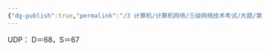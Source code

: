 ```yaml
---
{"dg-publish":true,"permalink":"/3 计算机/计算机网络/三级网络技术考试/大题/第三道DHCP报文/","title":"第三道DHCP报文"}
---
```



UDP： D＝68，S＝67